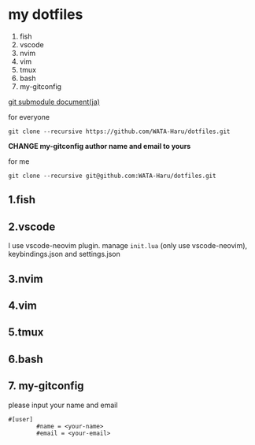 # my dotfiles
1. fish
2. vscode
3. nvim
4. vim
5. tmux
6. bash
7. my-gitconfig


[git submodule document(ja)](https://git-scm.com/book/ja/v2/Git-%E3%81%AE%E3%81%95%E3%81%BE%E3%81%96%E3%81%BE%E3%81%AA%E3%83%84%E3%83%BC%E3%83%AB-%E3%82%B5%E3%83%96%E3%83%A2%E3%82%B8%E3%83%A5%E3%83%BC%E3%83%AB)

for everyone
```
git clone --recursive https://github.com/WATA-Haru/dotfiles.git
```

**CHANGE my-gitconfig author name and email to yours**


for me
```
git clone --recursive git@github.com:WATA-Haru/dotfiles.git

```

## 1.fish


## 2.vscode

I use vscode-neovim plugin.
manage ```init.lua``` (only use vscode-neovim), keybindings.json and settings.json

## 3.nvim


## 4.vim


## 5.tmux


## 6.bash


## 7. my-gitconfig

please input your name and email
```
#[user]
        #name = <your-name>
        #email = <your-email>
```
